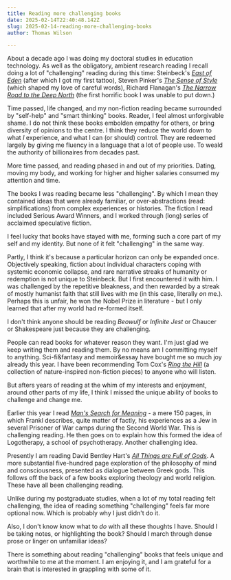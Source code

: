 ```yaml
---
title: Reading more challenging books
date: 2025-02-14T22:40:48.142Z
slug: 2025-02-14-reading-more-challenging-books
author: Thomas Wilson

---
```

About a decade ago I was doing my doctoral studies in education technology.  As well as the obligatory, ambient research reading I recall doing a lot of "challenging" reading during this time:  Steinbeck's [*East of Eden*](https://www.penguin.co.uk/books/26145/east-of-eden-by-steinbeck-john/9780241980354) (after which I got my first tattoo), Steven Pinker's [*The Sense of Style*](https://www.penguin.co.uk/books/183573/the-sense-of-style-by-pinker-steven/9780241957714) (which shaped my love of careful words), Richard Flanagan's [*‌The Narrow Road to the Deep North*](https://www.penguin.co.uk/books/420736/the-narrow-road-to-the-deep-north-by-flanagan-richard/9781784879860) (the first horrific book I was unable to put down.)

Time passed, life changed, and my non-fiction reading became surrounded by "self-help" and "smart thinking" books.  Reader, I feel almost unforgivable shame.  I do not think these books embolden empathy for others, or bring diversity of opinions to the centre.  I think they reduce the world down to what *I*  experience, and what I can (or should) control.  They are redeemed largely by giving me fluency in a language that a lot of people use.  To weald the authority of billionaires from decades past.

More time passed, and reading phased in and out of my priorities.  Dating, moving my body, and working for higher and higher salaries consumed my attention and time. 

The books I was reading became less "challenging".  By which I mean they contained ideas that were already familiar, or over-abstractions (read: simplifications) from complex experiences or histories.  The fiction I read included Serious Award Winners, and I worked through (long) series of acclaimed speculative fiction.  

I feel lucky that books have stayed with me, forming such a core part of my self and my identity.  But none of it felt "challenging" in the same way. 

Partly, I think it's because a particular horizon can only be expanded once.  Objectively speaking, fiction about individual characters coping with systemic economic collapse, and rare narrative streaks of humanity or redemption is not unique to Steinbeck.  But I first encountered it with him.  I was challenged by the repetitive bleakness, and then rewarded by a streak of mostly humanist faith that still lives with me (in this case, literally *on* me.).  Perhaps this is unfair, he won the Nobel Prize in literature - but I only learned that after my world had re-formed itself.

I don't think anyone should be reading *Beowulf* or *Infinite Jest* or Chaucer or Shakespeare just because they are challenging. 

People can read books for whatever reason they want.  I'm just glad we keep writing them and reading them.  By no means am I committing myself to anything.  Sci-fi&fantasy and memoir&essay have bought me so much joy already this year.  I have been recommending Tom Cox's *[Ring the Hill](https://unbound.com/books/ring-the-hill)* (a collection of nature-inspired non-fiction pieces) to anyone who will listen.  

But afters years of reading at the whim of my interests and enjoyment, around other parts of my life, I think I missed the unique ability of books to challenge and change me.

Earlier this year I read [*Man's Search for Meaning*](https://app.thestorygraph.com/books/8c28df74-31cf-4dbe-89c1-e7f7d1690f58) - a mere 150 pages, in which Frankl describes, quite matter of factly, his experiences as a Jew in several Prisoner of War camps during the Second World War.  This is challenging reading.  He then goes on to explain how this formed the idea of Logotherapy, a school of psychotherapy.  Another challenging idea.

Presently I am reading David Bentley Hart's [*All Things are Full of Gods*](https://yalebooks.yale.edu/book/9780300254723/all-things-are-full-of-gods/).  A more substantial five-hundred page exploration of the philosophy of mind and consciousness, presented as dialogue between Greek gods.  This follows off the back of a few books exploring theology and world religion.  These have all been challenging reading.

Unlike during my postgraduate studies, when a lot of my total reading felt challenging, the idea of reading something "challenging" feels far more optional now.  Which is probably why I just didn't do it.

Also, I don't know know what to *do* with all these thoughts I have.  Should I be taking notes, or highlighting the book?  Should I march through dense prose or linger on unfamiliar ideas?

There is something about reading "challenging" books that feels unique and worthwhile to me at the moment.  I am enjoying it, and I am grateful for a brain that is interested in grappling with some of it.